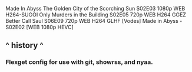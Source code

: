Made In Abyss The Golden City of the Scorching Sun S02E03 1080p WEB H264-SUGOI
Only Murders in the Building S02E05 720p WEB H264 GGEZ
Better Call Saul S06E09 720p WEB H264 GLHF
[Vodes] Made in Abyss - S02E02 [WEB 1080p HEVC]

## ^ history ^

### Flexget config for use with git, showrss, and nyaa.


